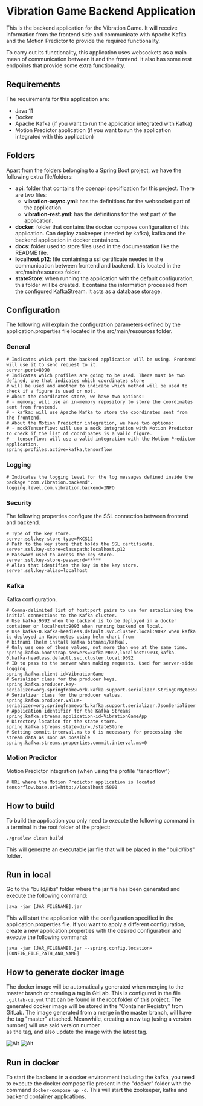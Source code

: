# Vibration Game Backend Application
This is the backend application for the Vibration Game. It will receive information from the frontend side and 
communicate with Apache Kafka and the Motion Predictor to provide the required functionality.

To carry out its functionality, this application uses websockets as a main mean of communication between it and the 
frontend. It also has some rest endpoints that provide some extra functionality.

## Requirements
The requirements for this application are:
- Java 11
- Docker
- Apache Kafka (if you want to run the application integrated with Kafka)
- Motion Predictor application (if you want to run the application integrated with this application)

## Folders
Apart from the folders belonging to a Spring Boot project, we have the following extra file/folders:
- **api**: folder that contains the openapi specification for this project. There are two files:
    - **vibration-async.yml**: has the definitions for the websocket part of the application.
    - **vibration-rest.yml**: has the definitions for the rest part of the application.
- **docker**: folder that contains the docker compose configuration of this application. Can deploy zookeeper (needed by 
  kafka), kafka and the backend application in docker containers.
- **docs**: folder used to store files used in the documentation like the README file. 
- **localhost.p12**: file containing a ssl certificate needed in the communication between frontend and backend. It is 
  located in the src/main/resources folder.
- **stateStore**: when running tha application with the default configuration, this folder will be created. It contains 
  the information processed from the configured KafkaStream. It acts as a database storage.

## Configuration
The following will explain the configuration parameters defined by the application.properties file located in the
src/main/resources folder.

### General
```properties
# Indicates which port the backend application will be using. Frontend will use it to send request to it.
server.port=8090
# Indicates which profiles are going to be used. There must be two defined, one that indicates which coordinates store 
# will be used and another to indicate which method will be used to check if a figure is used or not. 
# About the coordinates store, we have two options: 
# - memory: will use an in-memory repository to store the coordinates sent from frontend.
# - kafka: will use Apache Kafka to store the coordinates sent from the frontend.
# About the Motion Predictor integration, we have two options:
# - mockTensorflow: will use a mock integration with Motion Predictor to check if the list of coordinates is a valid figure.
# - tensorflow: will use a valid integration with the Motion Predictor application.
spring.profiles.active=kafka,tensorflow
```

### Logging
```properties
# Indicates the logging level for the log messages defined inside the package "com.vibration.backend".
logging.level.com.vibration.backend=INFO
```

### Security
The following properties configure the SSL connection between frontend and backend.

```properties
# Type of the key store.
server.ssl.key-store-type=PKCS12
# Path to the key store that holds the SSL certificate.
server.ssl.key-store=classpath:localhost.p12
# Password used to access the key store.
server.ssl.key-store-password=*****
# Alias that identifies the key in the key store.
server.ssl.key-alias=localhost
```

### Kafka
Kafka configuration.

```properties
# Comma-delimited list of host:port pairs to use for establishing the initial connections to the Kafka cluster.
# Use kafka:9092 when the backend is to be deployed in a docker container or localhost:9093 when running backend on local.
# Use kafka-0.kafka-headless.default.svc.cluster.local:9092 when kafka is deployed in Kubernetes using helm chart from
# bitnami (helm install kafka bitnami/kafka).
# Only use one of those values, not more than one at the same time.
spring.kafka.bootstrap-servers=kafka:9092,localhost:9093,kafka-0.kafka-headless.default.svc.cluster.local:9092
# ID to pass to the server when making requests. Used for server-side logging.
spring.kafka.client-id=VibrationGame
# Serializer class for the producer keys.
spring.kafka.producer.key-serializer=org.springframework.kafka.support.serializer.StringOrBytesSerializer
# Serializer class for the producer values.
spring.kafka.producer.value-serializer=org.springframework.kafka.support.serializer.JsonSerializer
# Application identifier for the Kafka Streams
spring.kafka.streams.application-id=VibrationGameApp
# Directory location for the state store.
spring.kafka.streams.state-dir=./stateStore
# Setting commit.interval.ms to 0 is necessary for processing the stream data as soon as possible 
spring.kafka.streams.properties.commit.interval.ms=0
```

### Motion Predictor
Motion Predictor integration (when using the profile "tensorflow")

```properties
# URL where the Motion Predictor application is located
tensorflow.base.url=http://localhost:5000
```

## How to build
To build the application you only need to execute the following command in a terminal in the root folder of the project:

```./gradlew clean build```

This will generate an executable jar file that will be placed in the "build/libs" folder.

## Run in local
Go to the "build/libs" folder where the jar file has been generated and execute the following command:

```java -jar [JAR_FILENAME].jar```

This will start the application with the configuration specified in the application.properties file. If you want to 
apply a different configuration, create a new application.properties with the desired configuration and execute the 
following command:

```java -jar [JAR_FILENAME].jar --spring.config.location=[CONFIG_FILE_PATH_AND_NAME]```

## How to generate docker image
The docker image will be automatically generated when merging to the master branch or creating a tag in GitLab. This is 
configured in the file ```.gitlab-ci.yml``` that can be found in the root folder of this project. The generated docker 
image will be stored in the "Container Registry" from GitLab. The image generated from a merge in the master branch, 
will have the tag "master" attached. Meanwhile, creating a new tag (using a version number) will use said version number  
as the tag, and also update the image with the latest tag.

![Alt](./docs/gitlab-container-registry.png "Container Registry in GitLab")
![Alt](./docs/gitlab-docker-images.png "Docker images in Container Registry")

## Run in docker
To start the backend in a docker environment including the kafka, you need to execute the docker compose file present in 
the "docker" folder with the command ```docker-compose up -d```. This will start the zookeeper, kafka and backend 
container applications.

